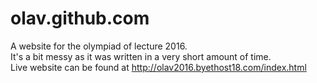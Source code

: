 # olav.github.com
A website for the olympiad of lecture 2016.
</br>
It's a bit messy as it was written in a very short amount of time.
</br>
Live website can be found at http://olav2016.byethost18.com/index.html
